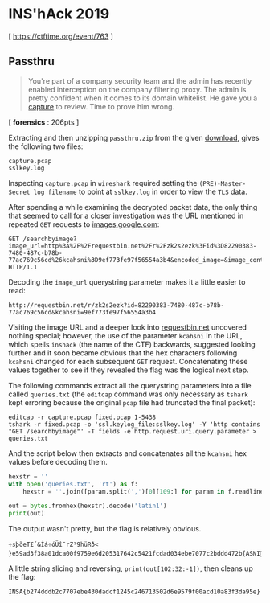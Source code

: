 # INS'hAck 2019

[ https://ctftime.org/event/763 ]

## Passthru

> You're part of a company security team and the admin has recently enabled interception on the company filtering proxy. The admin is pretty confident when it comes to its domain whitelist. He gave you a [capture](https://static.ctf.insecurity-insa.fr/13140c280d45224949bfe7fc1b978c6b97ddd55d.tar.gz) to review. Time to prove him wrong.

[ **forensics** : 206pts ]

Extracting and then unzipping `passthru.zip` from the given [download](https://static.ctf.insecurity-insa.fr/13140c280d45224949bfe7fc1b978c6b97ddd55d.tar.gz), gives the following two files:

```
capture.pcap            
sslkey.log  
```

Inspecting `capture.pcap` in `wireshark` required setting the `(PRE)-Master-Secret log filename` to point at `sslkey.log` in order to view the `TLS` data.

After spending a while examining the decrypted packet data, the only thing that seemed to call for a closer investigation was the URL mentioned in repeated `GET` requests to [images.google.com](https://images.google.com/):

```
GET /searchbyimage?image_url=http%3A%2F%2Frequestbin.net%2Fr%2Fzk2s2ezk%3Fid%3D82290383-7480-487c-b78b-77ac769c56cd%26kcahsni%3D9ef773fe97f56554a3b4&encoded_image=&image_content=&filename=&hl=fr HTTP/1.1 
```

Decoding the `image_url` querystring parameter makes it a little easier to read:

```
http://requestbin.net/r/zk2s2ezk?id=82290383-7480-487c-b78b-77ac769c56cd&kcahsni=9ef773fe97f56554a3b4
```

Visiting the image URL and a deeper look into [requestbin.net](http://requestbin.net/) uncovered nothing special; however, the use of the parameter `kcahsni` in the URL, which spells `inshack` (the name of the CTF) backwards, suggested looking further and it soon became obvious that the hex characters following `kcahsni` changed for each subsequent `GET` request. Concatenating these values together to see if they revealed the flag was the logical next step.

The following commands extract all the querystring parameters into a file called `queries.txt` (the `editcap` command was only necessary as `tshark` kept erroring because the original `pcap` file had truncated the final packet):

```
editcap -r capture.pcap fixed.pcap 1-5438
tshark -r fixed.pcap -o 'ssl.keylog_file:sslkey.log' -Y 'http contains "GET /searchbyimage"' -T fields -e http.request.uri.query.parameter > queries.txt
```

And the script below then extracts and concatenates all the `kcahsni` hex values before decoding them.

```python
hexstr = ''
with open('queries.txt', 'rt') as f:
    hexstr = ''.join([param.split(',')[0][109:] for param in f.readlines()])

out = bytes.fromhex(hexstr).decode('latin1')
print(out)
```

The output wasn't pretty, but the flag is relatively obvious.

```
÷sþõeT£´&Íá÷óÜî¯rZ¹9hüRð<
}e59ad3f38a01dca00f9759e6d205317642c5421fcdad034ebe7077c2bddd472b{ASNI2ÃÐl$ò¨ÇèfgÛ÷þÎ(EjÒJÂÆ¡.>þK
```

A little string slicing and reversing, `print(out[102:32:-1])`, then cleans up the flag:

```
INSA{b274dddb2c7707ebe430dadcf1245c246713502d6e9579f00acd10a83f3da95e}
```
